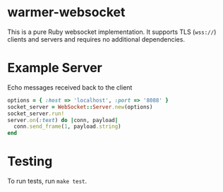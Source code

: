 # warmer-websocket

This is a pure Ruby websocket implementation. It supports TLS (`wss://`)
clients and servers and requires no additional dependencies.

# Example Server

Echo messages received back to the client
```ruby
options = { :host => 'localhost', :port => '8088' }
socket_server = WebSocket::Server.new(options)
socket_server.run!
server.on(:text) do |conn, payload|
  conn.send_frame(1, payload.string)
end
```

# Testing

To run tests, run `make test`.
